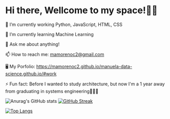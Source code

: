 # Hi there, Wellcome to my space!✌🏾

🔭 I’m currently working Python, JavaScript, HTML, CSS

🌱 I’m currently learning Machine Learning

💬 Ask me about anything!

📫 How to reach me: mamorenoc2@gmail.com

🖥️ My Porfolio: https://mamorenoc2.github.io/manuela-data-science.github.io/#work

⚡ Fun fact: Before I wanted to study architecture, but now I'm a 1 year away from graduating in systems engineering🤣🤣🤣

![Anurag's GitHub stats](https://github-readme-stats.vercel.app/api?username=mamorenoc2&theme=transparent&show_icons=true)
 [![GitHub Streak](https://streak-stats.demolab.com/?user=mamorenoc2&theme=tokyonight_duo)](https://git.io/streak-stats)

[![Top Langs](https://github-readme-stats.vercel.app/api/top-langs/?username=mamorenoc2&layout=compact&theme=tokyonight)](https://github.com/anuraghazra/github-readme-stats)
